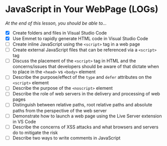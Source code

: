 # JavaScript in Your WebPage (LOGs)

*At the end of this lesson, you should be able to...*

- [x] Create folders and files in Visual Studio Code
- [x] Use Emmet to rapidly generate HTML code in Visual Studio Code
- [ ] Create inline JavaScript using the `<script>` tag in a web page
- [ ] Create external JavaScript files that can be referenced via a `<script>` tag
- [ ] Discuss the placement of the `<script>` tag in HTML and the concerns/issues that developers should be aware of that dictate when to place in the `<head>` vs `<body>` element
- [ ] Describe the purpose/effect of the `type` and `defer` attributes on the `<script>` element
- [ ] Describe the purpose of the `<noscript>` element
- [ ] Describe the role of web servers in the delivery and processing of web pages
- [ ] Distinguish between relative paths, root relative paths and absolute paths from the perspective of the web server
- [ ] Demonstrate how to launch a web page using the Live Server extension in VS Code
- [ ] Describe the concerns of XSS attacks and what browsers and servers do to mitigate the risk
- [ ] Describe two ways to write comments in JavaScript
